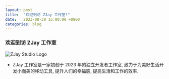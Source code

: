 ```yaml
---
layout: post
title:  "欢迎到访 ZJay 工作室!"
date:   2023-08-30 15:00:00 +0800
categories: blog
---
```


### 欢迎到访 ZJay 工作室
![ZJay Studio Logo](/zj_logo.png)

* ZJay 工作室是一家初创于 2023 年的独立开发者工作室, 致力于为美好生活开发小而美的移动工具, 提升人们的幸福感, 提高生活和工作的效率.
